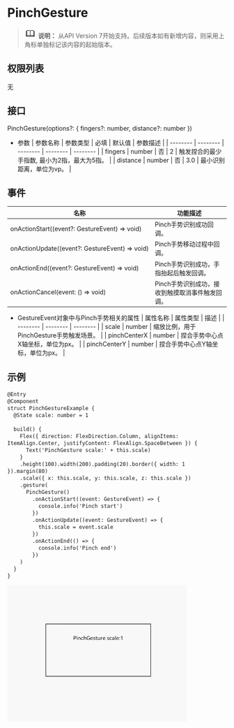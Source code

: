 # PinchGesture

> ![icon-note.gif](public_sys-resources/icon-note.gif) **说明：**
> 从API Version 7开始支持。后续版本如有新增内容，则采用上角标单独标记该内容的起始版本。


## 权限列表

无


## 接口

PinchGesture(options?: { fingers?: number, distance?: number })

- 参数
  | 参数名称 | 参数类型 | 必填 | 默认值 | 参数描述 | 
  | -------- | -------- | -------- | -------- | -------- |
  | fingers | number | 否 | 2 | 触发捏合的最少手指数,&nbsp;最小为2指，最大为5指。 | 
  | distance | number | 否 | 3.0 | 最小识别距离，单位为vp。 | 


## 事件

| 名称 | 功能描述 | 
| -------- | -------- | 
| onActionStart((event?:&nbsp;GestureEvent)&nbsp;=&gt;&nbsp;void) | Pinch手势识别成功回调。 | 
| onActionUpdate((event?:&nbsp;GestureEvent)&nbsp;=&gt;&nbsp;void) | Pinch手势移动过程中回调。 | 
| onActionEnd((event?:&nbsp;GestureEvent)&nbsp;=&gt;&nbsp;void) | Pinch手势识别成功，手指抬起后触发回调。 | 
| onActionCancel(event:&nbsp;()&nbsp;=&gt;&nbsp;void) | Pinch手势识别成功，接收到触摸取消事件触发回调。 | 

- GestureEvent对象中与Pinch手势相关的属性
  | 属性名称 | 属性类型 | 描述 | 
  | -------- | -------- | -------- |
  | scale | number | 缩放比例，用于PinchGesture手势触发场景。 | 
  | pinchCenterX | number | 捏合手势中心点X轴坐标，单位为px。 | 
  | pinchCenterY | number | 捏合手势中心点Y轴坐标，单位为px。 | 


## 示例

```
@Entry
@Component
struct PinchGestureExample {
  @State scale: number = 1

  build() {
    Flex({ direction: FlexDirection.Column, alignItems: ItemAlign.Center, justifyContent: FlexAlign.SpaceBetween }) {
      Text('PinchGesture scale:' + this.scale)
    }
    .height(100).width(200).padding(20).border({ width: 1 }).margin(80)
    .scale({ x: this.scale, y: this.scale, z: this.scale })
    .gesture(
      PinchGesture()
        .onActionStart((event: GestureEvent) => {
          console.info('Pinch start')
        })
        .onActionUpdate((event: GestureEvent) => {
          this.scale = event.scale
        })
        .onActionEnd(() => {
          console.info('Pinch end')
        })
    )
  }
}
```

![zh-cn_image_0000001174582848](figures/zh-cn_image_0000001174582848.gif)
